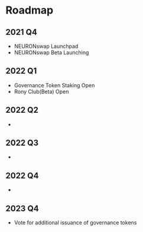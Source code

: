 # Roadmap

## 2021 Q4

* NEURONswap Launchpad
* NEURONswap Beta Launching

## 2022 Q1

* Governance Token Staking Open
* Rony Club(Beta) Open

## 2022 Q2

* &#x20;&#x20;

## 2022 Q3

*

## 2022 Q4

*

## 2023 Q4

* Vote for additional issuance of governance tokens
